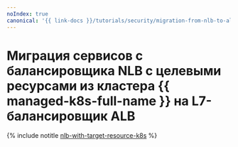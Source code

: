 ```yaml
---
noIndex: true
canonical: '{{ link-docs }}/tutorials/security/migration-from-nlb-to-alb/nlb-with-target-resource-k8s'
---
```


# Миграция сервисов с балансировщика NLB с целевыми ресурсами из кластера {{ managed-k8s-full-name }} на L7-балансировщик ALB

{% include notitle [nlb-with-target-resource-k8s](../../../_tutorials/security/nlb-with-target-resource-k8s.md) %}
